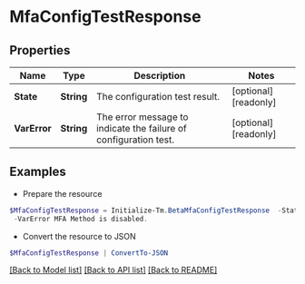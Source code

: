 # MfaConfigTestResponse
## Properties

Name | Type | Description | Notes
------------ | ------------- | ------------- | -------------
**State** | **String** | The configuration test result. | [optional] [readonly] 
**VarError** | **String** | The error message to indicate the failure of configuration test. | [optional] [readonly] 

## Examples

- Prepare the resource
```powershell
$MfaConfigTestResponse = Initialize-Tm.BetaMfaConfigTestResponse  -State SUCCESS `
 -VarError MFA Method is disabled.
```

- Convert the resource to JSON
```powershell
$MfaConfigTestResponse | ConvertTo-JSON
```

[[Back to Model list]](../README.md#documentation-for-models) [[Back to API list]](../README.md#documentation-for-api-endpoints) [[Back to README]](../README.md)

